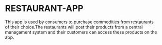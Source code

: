 # RESTAURANT-APP
This app is used by consumers to purchase commodities from restaurants of their choice.The restaurants will post their products from a central managament system and their customers can access these products on the app.
